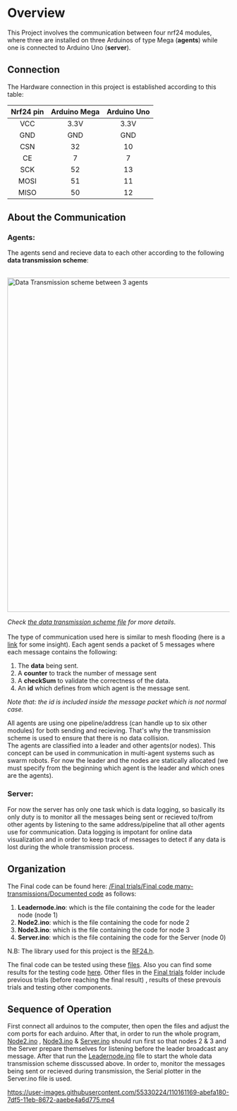 # Overview
This Project involves the communication between four nrf24 modules, where three are installed on three Arduinos of type Mega (**agents**) while one is 
connected to Arduino Uno (**server**).

## Connection
The Hardware connection in this project is established according to this table:

|   Nrf24 pin   | Arduino Mega  |  Arduino Uno  |
|:-------------:|:-------------:|:-------------:|
|     VCC       |     3.3V      |     3.3V      |
|     GND       |     GND       |     GND       |
|     CSN       |     32        |     10        |
|     CE        |     7         |     7         |
|     SCK       |     52        |     13        |
|     MOSI      |     51        |     11        |
|     MISO      |     50        |     12        |

## About the Communication
### Agents:
The agents send and recieve data to each other according to the following **data transmission scheme**: <br>  <br> 

<img width="758" alt="Data Transmission scheme between 3 agents" src="https://user-images.githubusercontent.com/55330224/109875453-1cbd7f00-7c79-11eb-909d-91df4b8362bb.PNG">

_Check [the data transmission scheme file](Final%20trials/Transmission%20scheme%20schedule.docx) for more details_. <br> <br>
The type of communication used here is similar to mesh flooding (here is a [link](https://hackaday.io/project/20388-home-smart-mesh/log/59566-nrf24l01-flood-mesh-protocol) 
for some insight). Each agent sends a packet of 5 messages where each message contains the following: 
1. The **data** being sent.
2. A **counter** to track the number of message sent
3. A **checkSum** to validate the correctness of the data.
4. An **id** which defines from which agent is the message sent.

_Note that: the id is included inside the message packet which is not normal case._ <br>

All agents are using one pipeline/address (can handle up to six other modules) for both sending and recieving. That's why the transmission scheme is used to ensure that there is no data collision. 
<br> The agents are classified into a leader and other agents(or nodes). This concept can be used in communication in multi-agent systems such as swarm robots. 
For now the leader and the nodes are statically allocated (we must specify from the beginning which agent is the leader and which ones are the agents).

### Server:

For now the server has only one task which is data logging, so basically its only duty is to monitor all the messages being sent or recieved to/from other agents 
by listening to the same address/pipeline that all other agents use for communication. 
Data logging is impotant for online data visualization and in order to keep track of messages to detect if any data is lost during the whole transmission process. 

## Organization

The Final code can be found here: [/Final trials/Final code many-transmissions/Documented code](/Final%20trials/Final%20code%20many-transmissions/Documented%20code) as follows:
1. **Leadernode.ino**: which is the file containing the code for the leader node (node 1)
2. **Node2.ino**: which is the file containing the code for node 2
3. **Node3.ino**: which is the file containing the code for node 3 
4. **Server.ino**:  which is the file containing the code for the Server (node 0)

N.B: The library used for this project is the [RF24.h](https://maniacbug.github.io/RF24/classRF24.html).

The final code can be tested using these [files](Final%20trials/Final%20code%20many-transmissions%20(code%20for%20testing)). Also you can find some results for the testing code [here](Final%20trials/Results%20many-transmission%20(final).xlsx). Other files in the [Final trials](Final%20trials) folder include previous trials (before reaching the final result) , results of these prevouis trials and testing other components.

## Sequence of Operation

First connect all arduinos to the computer, then open the files and adjust the com ports for each arduino. After that, in order to run the whole program,  [Node2.ino](Final%20trials/Final%20code%20many-transmissions/Documented%20code/Node2) , [Node3.ino](Final%20trials/Final%20code%20many-transmissions/Documented%20code/Node3) & [Server.ino](Final%20trials/Final%20code%20many-transmissions/Documented%20code/Server) should run first so that nodes 2 & 3 and the Server prepare themselves for listening before the leader broadcast any message. After that run the [Leadernode.ino](Final%20trials/Final%20code%20many-transmissions/Documented%20code/Leadernode) file to start the whole data transmission scheme disscussed above. In order to, monitor the messages being sent or recieved during transmission, the Serial plotter in the Server.ino file is used.

https://user-images.githubusercontent.com/55330224/110161169-abefa180-7df5-11eb-8672-aaebe4a6d775.mp4




